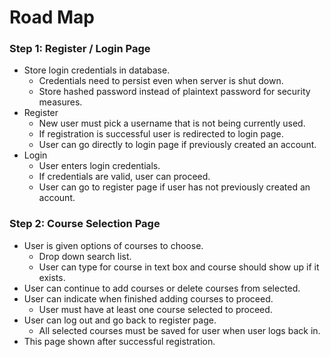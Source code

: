 # Road Map
### Step 1: Register / Login Page
- Store login credentials in database.
    - Credentials need to persist even when server is shut down.
    - Store hashed password instead of plaintext password for security measures.
- Register
    - New user must pick a username that is not being currently used.
    - If registration is successful user is redirected to login page.
    - User can go directly to login page if previously created an account.
- Login
    - User enters login credentials.
    - If credentials are valid, user can proceed.
    - User can go to register page if user has not previously created an account.
### Step 2: Course Selection Page
- User is given options of courses to choose.
    - Drop down search list.
    - User can type for course in text box and course should show up if it exists.
- User can continue to add courses or delete courses from selected.
- User can indicate when finished adding courses to proceed.
    - User must have at least one course selected to proceed.
- User can log out and go back to register page.
    - All selected courses must be saved for user when user logs back in.
- This page shown after successful registration.
